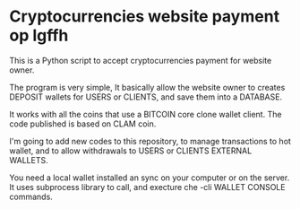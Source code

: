 # Cryptocurrencies website payment op lgffh

This is a Python script to accept cryptocurrencies payment for website owner.

The program is very simple, It basically allow the website owner to creates DEPOSIT wallets for USERS or CLIENTS, and save them into a DATABASE.

It works with all the coins that use a BITCOIN core clone wallet client. The code published is based on CLAM coin.

I'm going to add new codes to this repository, to manage transactions to hot wallet, and to allow withdrawals to USERS or CLIENTS EXTERNAL WALLETS.

You need a local wallet installed an sync on your computer or on the server.
It uses subprocess library to call, and execture che -cli WALLET CONSOLE commands.

